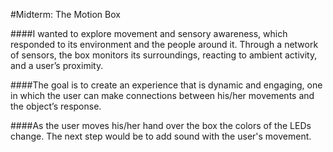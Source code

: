 #Midterm: The Motion Box

####I wanted to explore movement and sensory awareness, which responded to its environment and the people around it. Through a network of sensors, the box monitors its surroundings, reacting to ambient activity, and a user’s proximity. 

####The goal is to create an experience that is dynamic and engaging, one in which the user can make connections between his/her movements and the object’s response.

####As the user moves his/her hand over the box the colors of the LEDs change. The next step would be to add sound with the user's movement. 




